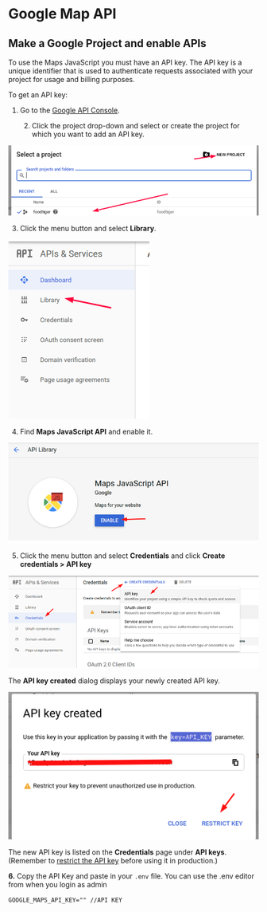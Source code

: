# Google Map API

## Make a Google Project and enable APIs

To use the Maps JavaScript you must have an API key. The API key is a unique identifier that is used to authenticate requests associated with your project for usage and billing purposes.

To get an API key:

1. Go to the [Google API Console](https://console.developers.google.com/).

   2. Click the project drop-down and select or create the project for which you want to add an API key.

![](../.gitbook/assets/sss%20%2810%29.png)

3. Click the menu button and select **Library**.

![](../.gitbook/assets/sss%20%287%29.png)

4. Find **Maps JavaScript API** and enable it.

![](../.gitbook/assets/googlemaps.png)

5. Click the menu button and select **Credentials** and click **Create credentials &gt; API key**

![](../.gitbook/assets/credentials.png)

The **API key created** dialog displays your newly created API key.

![](../.gitbook/assets/created.png)

The new API key is listed on the **Credentials** page under **API keys**.  
\(Remember to [restrict the API key](https://developers.google.com/maps/documentation/javascript/get-api-key#restrict_key) before using it in production.\) 

**6.** Copy the API Key and paste in your `.env` file. You can use the .env editor from when you login as admin

```text
GOOGLE_MAPS_API_KEY="" //API KEY
```



